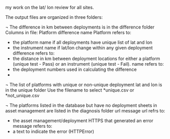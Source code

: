 my work on the lat/ lon review for all sites.

The output files are organized in three folders:

¬	The difference in km between deployments is in the difference folder
Columns in file:
Platform
difference
name
Platform refers to:
-	 the platform name if all deployments have unique list of lat and lon
-	the instrument name if lat/lon change within any given deployment 
difference refers to:
-	the distance in km between deployment locations for either a platform (unique test - Pass) or an instrument (unique test -  Fail).
name refers to:
-	the deployment numbers used in calculating the difference
-	

¬	The list of platforms with unique or non-unique deployment lat and lon is in the unique folder
Use the filename to select *unique.csv or *not_unique.csv


¬	The platforms listed in the database but have no deployment sheets in asset management are listed in the diagnosis folder 
url
message
url refrs to:
-	the asset management/deployment  HTTPS  that generated an error
message refers to:
-	a text to indicate the error (HTTPError)
 
